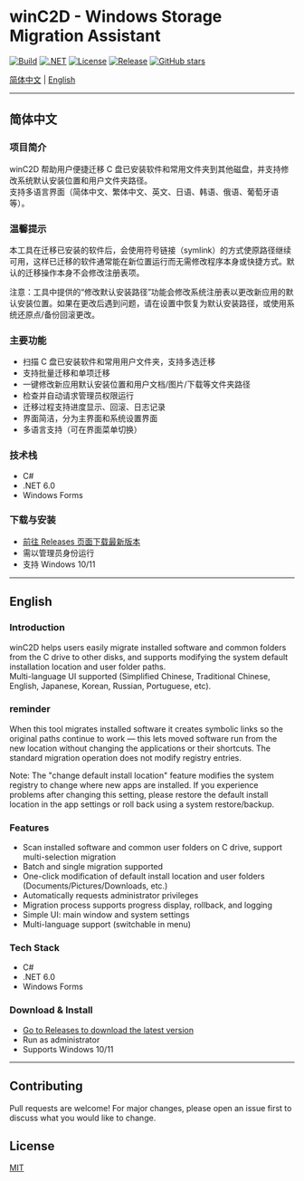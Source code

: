 # winC2D - Windows Storage Migration Assistant

[![Build](https://img.shields.io/github/actions/workflow/status/SKR7lex/winC2D/dotnet.yml?branch=main&label=build)](https://github.com/SKR7lex/winC2D/actions)
[![.NET](https://img.shields.io/badge/.NET-6.0-blue)](https://dotnet.microsoft.com/)
[![License](https://img.shields.io/github/license/SKR7lex/winC2D)](LICENSE)
[![Release](https://img.shields.io/github/v/release/SKR7lex/winC2D?include_prereleases)](https://github.com/SKR7lex/winC2D/releases)
[![GitHub stars](https://img.shields.io/github/stars/SKR7lex/winC2D?style=social)](https://github.com/SKR7lex/winC2D/stargazers)

[简体中文](#简体中文) | [English](#english)

---

## 简体中文

### 项目简介
winC2D 帮助用户便捷迁移 C 盘已安装软件和常用文件夹到其他磁盘，并支持修改系统默认安装位置和用户文件夹路径。  
支持多语言界面（简体中文、繁体中文、英文、日语、韩语、俄语、葡萄牙语等）。

### 温馨提示
本工具在迁移已安装的软件后，会使用符号链接（symlink）的方式使原路径继续可用，这样已迁移的软件通常能在新位置运行而无需修改程序本身或快捷方式。默认的迁移操作本身不会修改注册表项。

注意：工具中提供的“修改默认安装路径”功能会修改系统注册表以更改新应用的默认安装位置。如果在更改后遇到问题，请在设置中恢复为默认安装路径，或使用系统还原点/备份回滚更改。

### 主要功能
- 扫描 C 盘已安装软件和常用用户文件夹，支持多选迁移
- 支持批量迁移和单项迁移
- 一键修改新应用默认安装位置和用户文档/图片/下载等文件夹路径
- 检查并自动请求管理员权限运行
- 迁移过程支持进度显示、回滚、日志记录
- 界面简洁，分为主界面和系统设置界面
- 多语言支持（可在界面菜单切换）

### 技术栈
- C#
- .NET 6.0
- Windows Forms

### 下载与安装
- [前往 Releases 页面下载最新版本](https://github.com/SKR7lex/winC2D/releases)
- 需以管理员身份运行
- 支持 Windows 10/11

---

## English

### Introduction
winC2D helps users easily migrate installed software and common folders from the C drive to other disks, and supports modifying the system default installation location and user folder paths.  
Multi-language UI supported (Simplified Chinese, Traditional Chinese, English, Japanese, Korean, Russian, Portuguese, etc).

### reminder
When this tool migrates installed software it creates symbolic links so the original paths continue to work — this lets moved software run from the new location without changing the applications or their shortcuts. The standard migration operation does not modify registry entries.

Note: The "change default install location" feature modifies the system registry to change where new apps are installed. If you experience problems after changing this setting, please restore the default install location in the app settings or roll back using a system restore/backup.

### Features
- Scan installed software and common user folders on C drive, support multi-selection migration
- Batch and single migration supported
- One-click modification of default install location and user folders (Documents/Pictures/Downloads, etc.)
- Automatically requests administrator privileges
- Migration process supports progress display, rollback, and logging
- Simple UI: main window and system settings
- Multi-language support (switchable in menu)

### Tech Stack
- C#
- .NET 6.0
- Windows Forms

### Download & Install
- [Go to Releases to download the latest version](https://github.com/SKR7lex/winC2D/releases)
- Run as administrator
- Supports Windows 10/11

---

## Contributing

Pull requests are welcome! For major changes, please open an issue first to discuss what you would like to change.

## License

[MIT](LICENSE)